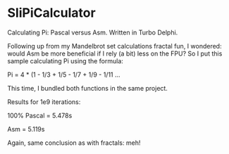 # SliPiCalculator
Calculating Pi: Pascal versus Asm. Written in Turbo Delphi.

Following up from my Mandelbrot set calculations fractal fun, I wondered: would Asm be more beneficial if I rely (a bit) less on the FPU?
So I put this sample calculating Pi using the formula:

Pi = 4 * (1 - 1/3 + 1/5 - 1/7 + 1/9 - 1/11 ...

This time, I bundled both functions in the same project.

Results for 1e9 iterations:

100% Pascal = 5.478s

Asm = 5.119s

Again, same conclusion as with fractals: meh!
